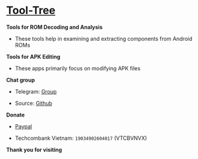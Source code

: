 # [Tool-Tree](https://zenlua.github.io/Tool-Tree)

**Tools for ROM Decoding and Analysis**

+ These tools help in examining and extracting components from Android ROMs

**Tools for APK Editing**

+ These apps primarily focus on modifying APK files

**Chat group**

+ Telegram: [Group](https://t.me/tooltree)

+ Source: [Github](https://github.com/Zenlua/Tool-Tree)

**Donate**

+ [Paypal](https://paypal.me/kakathic)
 
+ Techcombank Vietnam: `19034902604017` (VTCBVNVX)

**Thank you for visiting**

